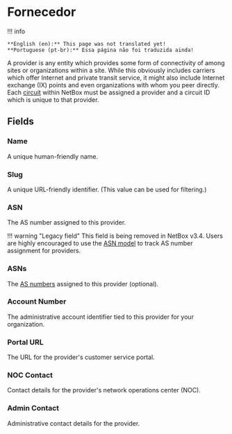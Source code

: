 # Fornecedor

!!! info

    **English (en):** This page was not translated yet!
    **Portuguese (pt-br):** Essa página não foi traduzida ainda!

A provider is any entity which provides some form of connectivity of among sites or organizations within a site. While this obviously includes carriers which offer Internet and private transit service, it might also include Internet exchange (IX) points and even organizations with whom you peer directly. Each [circuit](./circuit.md) within NetBox must be assigned a provider and a circuit ID which is unique to that provider.

## Fields

### Name

A unique human-friendly name.

### Slug

A unique URL-friendly identifier. (This value can be used for filtering.)

### ASN

The AS number assigned to this provider.

!!! warning "Legacy field"
    This field is being removed in NetBox v3.4. Users are highly encouraged to use the [ASN model](../ipam/asn.md) to track AS number assignment for providers.

### ASNs

The [AS numbers](../ipam/asn.md) assigned to this provider (optional).

### Account Number

The administrative account identifier tied to this provider for your organization.

### Portal URL

The URL for the provider's customer service portal.

### NOC Contact

Contact details for the provider's network operations center (NOC).

### Admin Contact

Administrative contact details for the provider.